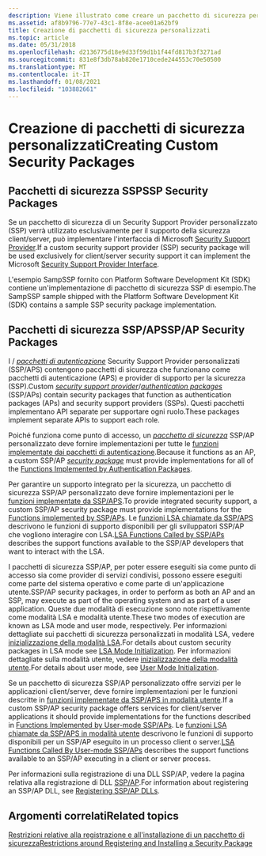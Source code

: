 ```yaml
---
description: Viene illustrato come creare un pacchetto di sicurezza personalizzato.
ms.assetid: af8b9796-77e7-43c1-8f8e-acee01a62bf9
title: Creazione di pacchetti di sicurezza personalizzati
ms.topic: article
ms.date: 05/31/2018
ms.openlocfilehash: d2136775d18e9d33f59d1b1f44fd817b3f3271ad
ms.sourcegitcommit: 831e8f3db78ab820e1710cede244553c70e50500
ms.translationtype: MT
ms.contentlocale: it-IT
ms.lasthandoff: 01/08/2021
ms.locfileid: "103882661"
---
```

# <a name="creating-custom-security-packages"></a><span data-ttu-id="e2e59-103">Creazione di pacchetti di sicurezza personalizzati</span><span class="sxs-lookup"><span data-stu-id="e2e59-103">Creating Custom Security Packages</span></span>

## <a name="ssp-security-packages"></a><span data-ttu-id="e2e59-104">Pacchetti di sicurezza SSP</span><span class="sxs-lookup"><span data-stu-id="e2e59-104">SSP Security Packages</span></span>

<span data-ttu-id="e2e59-105">Se un pacchetto di sicurezza di un Security Support Provider personalizzato (SSP) verrà utilizzato esclusivamente per il supporto della sicurezza client/server, può implementare l'interfaccia di Microsoft [Security Support Provider](sspi.md).</span><span class="sxs-lookup"><span data-stu-id="e2e59-105">If a custom security support provider (SSP) security package will be used exclusively for client/server security support it can implement the Microsoft [Security Support Provider Interface](sspi.md).</span></span>

<span data-ttu-id="e2e59-106">L'esempio SampSSP fornito con Platform Software Development Kit (SDK) contiene un'implementazione di pacchetto di sicurezza SSP di esempio.</span><span class="sxs-lookup"><span data-stu-id="e2e59-106">The SampSSP sample shipped with the Platform Software Development Kit (SDK) contains a sample SSP security package implementation.</span></span>

## <a name="sspap-security-packages"></a><span data-ttu-id="e2e59-107">Pacchetti di sicurezza SSP/AP</span><span class="sxs-lookup"><span data-stu-id="e2e59-107">SSP/AP Security Packages</span></span>

<span data-ttu-id="e2e59-108">I [](/windows/desktop/SecGloss/s-gly) / [*pacchetti di autenticazione*](/windows/desktop/SecGloss/a-gly) Security Support Provider personalizzati (SSP/APS) contengono pacchetti di sicurezza che funzionano come pacchetti di autenticazione (APS) e provider di supporto per la sicurezza (SSP).</span><span class="sxs-lookup"><span data-stu-id="e2e59-108">Custom [*security support provider*](/windows/desktop/SecGloss/s-gly)/[*authentication packages*](/windows/desktop/SecGloss/a-gly) (SSP/APs) contain security packages that function as authentication packages (APs) and security support providers (SSPs).</span></span> <span data-ttu-id="e2e59-109">Questi pacchetti implementano API separate per supportare ogni ruolo.</span><span class="sxs-lookup"><span data-stu-id="e2e59-109">These packages implement separate APIs to support each role.</span></span>

<span data-ttu-id="e2e59-110">Poiché funziona come punto di accesso, un [*pacchetto di sicurezza*](/windows/desktop/SecGloss/s-gly) SSP/AP personalizzato deve fornire implementazioni per tutte le [funzioni implementate dai pacchetti di autenticazione](authentication-functions.md).</span><span class="sxs-lookup"><span data-stu-id="e2e59-110">Because it functions as an AP, a custom SSP/AP [*security package*](/windows/desktop/SecGloss/s-gly) must provide implementations for all of the [Functions Implemented by Authentication Packages](authentication-functions.md).</span></span>

<span data-ttu-id="e2e59-111">Per garantire un supporto integrato per la sicurezza, un pacchetto di sicurezza SSP/AP personalizzato deve fornire implementazioni per le [funzioni implementate da SSP/APS](authentication-functions.md).</span><span class="sxs-lookup"><span data-stu-id="e2e59-111">To provide integrated security support, a custom SSP/AP security package must provide implementations for the [Functions implemented by SSP/APs](authentication-functions.md).</span></span> <span data-ttu-id="e2e59-112">Le [funzioni LSA chiamate da SSP/APS](authentication-functions.md) descrivono le funzioni di supporto disponibili per gli sviluppatori SSP/AP che vogliono interagire con LSA.</span><span class="sxs-lookup"><span data-stu-id="e2e59-112">[LSA Functions Called by SSP/APs](authentication-functions.md) describes the support functions available to the SSP/AP developers that want to interact with the LSA.</span></span>

<span data-ttu-id="e2e59-113">I pacchetti di sicurezza SSP/AP, per poter essere eseguiti sia come punto di accesso sia come provider di servizi condivisi, possono essere eseguiti come parte del sistema operativo e come parte di un'applicazione utente.</span><span class="sxs-lookup"><span data-stu-id="e2e59-113">SSP/AP security packages, in order to perform as both an AP and an SSP, may execute as part of the operating system and as part of a user application.</span></span> <span data-ttu-id="e2e59-114">Queste due modalità di esecuzione sono note rispettivamente come modalità LSA e modalità utente.</span><span class="sxs-lookup"><span data-stu-id="e2e59-114">These two modes of execution are known as LSA mode and user mode, respectively.</span></span> <span data-ttu-id="e2e59-115">Per informazioni dettagliate sui pacchetti di sicurezza personalizzati in modalità LSA, vedere [inizializzazione della modalità LSA](lsa-mode-initialization.md).</span><span class="sxs-lookup"><span data-stu-id="e2e59-115">For details about custom security packages in LSA mode see [LSA Mode Initialization](lsa-mode-initialization.md).</span></span> <span data-ttu-id="e2e59-116">Per informazioni dettagliate sulla modalità utente, vedere [inizializzazione della modalità utente](user-mode-initialization.md).</span><span class="sxs-lookup"><span data-stu-id="e2e59-116">For details about user mode, see [User Mode Initialization](user-mode-initialization.md).</span></span>

<span data-ttu-id="e2e59-117">Se un pacchetto di sicurezza SSP/AP personalizzato offre servizi per le applicazioni client/server, deve fornire implementazioni per le funzioni descritte in [funzioni implementate da SSP/APS in modalità utente](authentication-functions.md).</span><span class="sxs-lookup"><span data-stu-id="e2e59-117">If a custom SSP/AP security package offers services for client/server applications it should provide implementations for the functions described in [Functions Implemented by User-mode SSP/APs](authentication-functions.md).</span></span> <span data-ttu-id="e2e59-118">Le [funzioni LSA chiamate da SSP/APS in modalità utente](authentication-functions.md) descrivono le funzioni di supporto disponibili per un SSP/AP eseguito in un processo client o server.</span><span class="sxs-lookup"><span data-stu-id="e2e59-118">[LSA Functions Called By User-mode SSP/APs](authentication-functions.md) describes the support functions available to an SSP/AP executing in a client or server process.</span></span>

<span data-ttu-id="e2e59-119">Per informazioni sulla registrazione di una DLL SSP/AP, vedere la pagina relativa alla registrazione di DLL [SSP/AP](registering-ssp-ap-dlls.md).</span><span class="sxs-lookup"><span data-stu-id="e2e59-119">For information about registering an SSP/AP DLL, see [Registering SSP/AP DLLs](registering-ssp-ap-dlls.md).</span></span>

## <a name="related-topics"></a><span data-ttu-id="e2e59-120">Argomenti correlati</span><span class="sxs-lookup"><span data-stu-id="e2e59-120">Related topics</span></span>

<dl> <dt>

[<span data-ttu-id="e2e59-121">Restrizioni relative alla registrazione e all'installazione di un pacchetto di sicurezza</span><span class="sxs-lookup"><span data-stu-id="e2e59-121">Restrictions around Registering and Installing a Security Package</span></span>](restrictions-around-registering-and-installing-a-security-package.md)
</dt> </dl>

 

 

